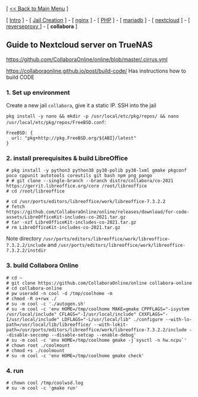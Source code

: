 [ [<< Back to Main Menu](https://github.com/seth586/guides/blob/master/README.md) ]

[ [Intro](README.md) ] - [ [Jail Creation](1_jail.md) ] - [ [nginx](4_apache.md) ] - [ [PHP](3_php.md) ] - [ [mariadb](2_mariadb.md) ] - [ [nextcloud](5_nextcloud.md) ] - [ [reverseproxy ](6_reverseproxy.md)] - [ **collabora** ]

## Guide to Nextcloud server on TrueNAS

https://github.com/CollaboraOnline/online/blob/master/.cirrus.yml

https://collaboraonline.github.io/post/build-code/ Has instructions how to build CODE


### 1. Set up environment

Create a new jail `collabora`, give it a static IP. SSH into the jail

`pkg install -y nano && mkdir -p /usr/local/etc/pkg/repos/ && nano /usr/local/etc/pkg/repos/FreeBSD.conf`:
```
FreeBSD: {
  url: "pkg+http://pkg.FreeBSD.org/${ABI}/latest"
}
```

### 2. install prerequisites & build LibreOffice 
```
# pkg install -y python3 python38 py38-polib py38-lxml gmake pkgconf poco cppunit autotools coreutils git bash npm png pango
# # git clone --single-branch --branch distro/collabora/co-2021 https://gerrit.libreoffice.org/core /root/libreoffice
# cd /root/libreoffice

# cd /usr/ports/editors/libreoffice/work/libreoffice-7.3.2.2
# fetch https://github.com/CollaboraOnline/online/releases/download/for-code-assets/LibreOfficeKit-includes-co-2021.tar.gz
# tar -xzf LibreOfficeKit-includes-co-2021.tar.gz
# rm LibreOfficeKit-includes-co-2021.tar.gz
```

Note directory `/usr/ports/editors/libreoffice/work/libreoffice-7.3.2.2/include` 
and `/usr/ports/editors/libreoffice/work/libreoffice-7.3.2.2/instdir `

### 3. build Collabora Online 

```
# cd ~
# git clone https://github.com/CollaboraOnline/online collabora-online
# cd collabora-online
# pw useradd -n cool -d /tmp/coolhome -m
# chmod -R o+rwx ./
# su -m cool -c './autogen.sh'
# su -m cool -c 'env HOME=/tmp/coolhome MAKE=gmake CPPFLAGS="-isystem /usr/local/include" CFLAGS="-I/usr/local/include" CXXFLAGS="-I/usr/local/include" LDFLAGS="-L/usr/local/lib" ./configure --with-lo-path=/usr/local/lib/libreoffice/ --with-lokit-path=/usr/ports/editors/libreoffice/work/libreoffice-7.3.2.2/include --disable-seccomp --disable-setcap --enable-debug'
# su -m cool -c 'env HOME=/tmp/coolhome gmake -j`sysctl -n hw.ncpu`'
# chown root ./coolmount
# chmod +s ./coolmount
# su -m cool -c 'env HOME=/tmp/coolhome gmake check'
```

### 4. run 
```
# chown cool /tmp/coolwsd.log
# su -m cool -c 'gmake run'
```
